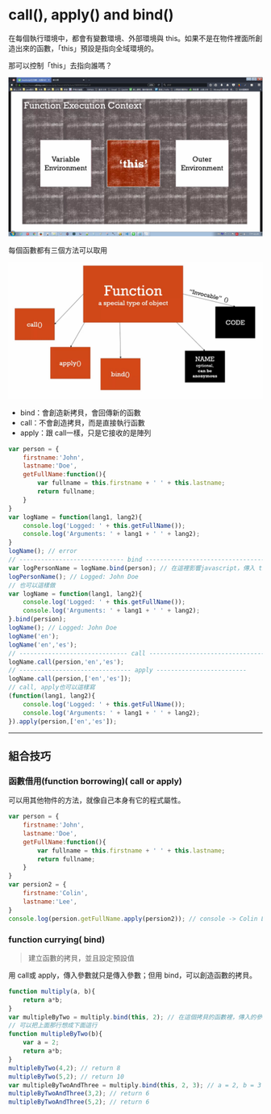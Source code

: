# call(), apply() and bind()

在每個執行環境中，都會有變數環境、外部環境與 this。如果不是在物件裡面所創造出來的函數，「this」預設是指向全域環境的。

那可以控制「this」去指向誰嗎？

<img src='images/50_001.jpg' width='600'>

每個函數都有三個方法可以取用

<img src='images/50_002.jpg' width='600'>

- bind：會創造新拷貝，會回傳新的函數
- call：不會創造拷貝，而是直接執行函數
- apply：跟 call一樣，只是它接收的是陣列

```javascript
var person = {
    firstname:'John',
    lastname:'Doe',
    getFullName:function(){
        var fullname = this.firstname + ' ' + this.lastname;
        return fullname;
    }
}  
var logName = function(lang1, lang2){
    console.log('Logged: ' + this.getFullName());
    console.log('Arguments: ' + lang1 + ' ' + lang2);
} 
logName(); // error
// ----------------------------- bind ------------------------------------
var logPersonName = logName.bind(person); // 在這裡影響javascript，傳入 this變數想要指向的物件
logPersonName(); // Logged: John Doe
// 也可以這樣做
var logName = function(lang1, lang2){
    console.log('Logged: ' + this.getFullName());
    console.log('Arguments: ' + lang1 + ' ' + lang2);
}.bind(persion);
logName(); // Logged: John Doe
logName('en');
logName('en','es');
// ------------------------------ call -------------------------------------
logName.call(persion,'en','es');
// ------------------------------- apply -------------------------
logName.call(persion,['en','es']);
// call, apply也可以這樣寫
(function(lang1, lang2){
    console.log('Logged: ' + this.getFullName());
    console.log('Arguments: ' + lang1 + ' ' + lang2);
}).apply(persion,['en','es']);
```

------------

## 組合技巧

### 函數借用(function borrowing)( call or apply)

可以用其他物件的方法，就像自己本身有它的程式屬性。

```javascript
var person = {
    firstname:'John',
    lastname:'Doe',
    getFullName:function(){
        var fullname = this.firstname + ' ' + this.lastname;
        return fullname;
    }
}  
var persion2 = {
    firstname:'Colin',
    lastname:'Lee',
}       
console.log(persion.getFullName.apply(persion2)); // console -> Colin Lee
```

### function currying( bind)

> 建立函數的拷貝，並且設定預設值

用 call或 apply，傳入參數就只是傳入參數；但用 bind，可以創造函數的拷貝。

```javascript
function multiply(a, b){
    return a*b;
}        
var multipleByTwo = multiply.bind(this, 2); // 在這個拷貝的函數裡，傳入的參數'2'會變成永久值，a = 2
// 可以把上面那行想成下面這行
function multipleByTwo(b){
    var a = 2;
    return a*b;
}
multipleByTwo(4,2); // return 8
multipleByTwo(5,2); // return 10
var multipleByTwoAndThree = multiply.bind(this, 2, 3); // a = 2, b = 3
multipleByTwoAndThree(3,2); // return 6
multipleByTwoAndThree(5,2); // return 6
```

